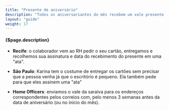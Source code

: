 ```yaml
---
title: "Presente de aniversário"
description: "Todos os aniversariantes do mês recebem um vale presente da Saraiva, no valor de R$100,00 (cem reais). Ele vale para compras no site ou na loja. O vale presente deve ser entregue junto à um cartão de feliz aniversário e o colaborador tem até 06 meses para utilizá-lo pois há o risco do cartão perder a validade."
layout: "guide"
weight: 17
---
```


#### {$page.description}

<article id="1">

- <b>Recife</b>: o colaborador vem ao RH pedir o seu cartão, entregamos e recolhemos sua assinatura e data do recebimento do presente em uma "ata".

- <b>São Paulo</b>: Karina tem o costume de entregar os cartões sem precisar que a pessoa venha já que o escritório é pequeno. Ela também pede para que eles assinem uma "ata"

- <b>Home Officers</b>: enviamos o vale da saraiva para os endereços correspondentes pelos correios com, pelo menos 3 semanas antes da data de aniversário (ou no início do mês).

</artcile>